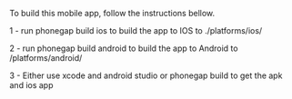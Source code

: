 To build this mobile app, follow the instructions bellow.

1 - run phonegap build ios
    to build the app to IOS to ./platforms/ios/

2 - run phonegap build android 
    to build the app to Android to /platforms/android/

3 - Either use xcode and android studio or phonegap build to get the apk and ios app